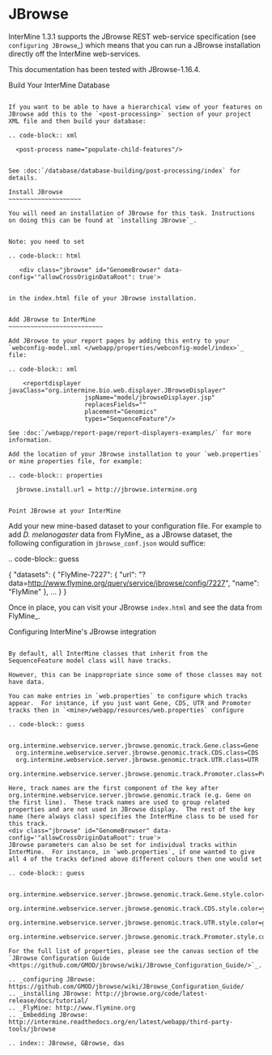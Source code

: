 JBrowse
=======================================

InterMine 1.3.1 supports the JBrowse REST web-service specification (see `configuring JBrowse`_) which means that you can run a JBrowse installation
directly off the InterMine web-services. 

This documentation has been tested with JBrowse-1.16.4.

Build Your InterMine Database
~~~~~~~~~~~~~~~~~~~~~~~~~~~~~~~~~~~~~~

If you want to be able to have a hierarchical view of your features on JBrowse add this to the `<post-processing>` section of your project XML file and then build your database:

.. code-block:: xml

  <post-process name="populate-child-features"/>


See :doc:`/database/database-building/post-processing/index` for details.

Install JBrowse
~~~~~~~~~~~~~~~~~~~~

You will need an installation of JBrowse for this task. Instructions on doing this can be found at `installing JBrowse`_.


Note: you need to set 

.. code-block:: html

   <div class="jbrowse" id="GenomeBrowser" data-config='"allowCrossOriginDataRoot": true'>


in the index.html file of your JBrowse installation.


Add JBrowse to InterMine
~~~~~~~~~~~~~~~~~~~~~~~~~~

Add JBrowse to your report pages by adding this entry to your `webconfig-model.xml </webapp/properties/webconfig-model/index>`_ file:

.. code-block:: xml

    <reportdisplayer javaClass="org.intermine.bio.web.displayer.JBrowseDisplayer"
                     jspName="model/jbrowseDisplayer.jsp"
                     replacesFields=""
                     placement="Genomics"
                     types="SequenceFeature"/>

See :doc:`/webapp/report-page/report-displayers-examples/` for more information.

Add the location of your JBrowse installation to your `web.properties` or mine properties file, for example:

.. code-block:: properties

  jbrowse.install.url = http://jbrowse.intermine.org


Point JBrowse at your InterMine
~~~~~~~~~~~~~~~~~~~~~~~~~~~~~~~~~~~~~~~~

Add your new mine-based dataset to your configuration file. For example to add *D. melanogaster* data from FlyMine_ as a JBrowse dataset, the following configuration in `jbrowse_conf.json` would suffice:

.. code-block:: guess
   
  { 
    "datasets": {
       "FlyMine-7227": {
        "url": "?data=http://www.flymine.org/query/service/jbrowse/config/7227",
        "name": "FlyMine"
      },
      ...
    }
  }


Once in place, you can visit your JBrowse `index.html` and see the data from FlyMine_.

Configuring InterMine's JBrowse integration
~~~~~~~~~~~~~~~~~~~~~~~~~~~~~~~~~~~~~~~~~~~~~~~~~

By default, all InterMine classes that inherit from the SequenceFeature model class will have tracks.

However, this can be inappropriate since some of those classes may not have data.

You can make entries in `web.properties` to configure which tracks appear.  For instance, if you just want Gene, CDS, UTR and Promoter tracks then in `<mine>/webapp/resources/web.properties` configure

.. code-block:: guess

  org.intermine.webservice.server.jbrowse.genomic.track.Gene.class=Gene
  org.intermine.webservice.server.jbrowse.genomic.track.CDS.class=CDS
  org.intermine.webservice.server.jbrowse.genomic.track.UTR.class=UTR
  org.intermine.webservice.server.jbrowse.genomic.track.Promoter.class=Promoter

Here, track names are the first component of the key after org.intermine.webservice.server.jbrowse.genomic.track (e.g. Gene on the first line).  These track names are used to group related properties and are not used in JBrowse display.  The rest of the key name (here always class) specifies the InterMine class to be used for this track.
<div class="jbrowse" id="GenomeBrowser" data-config='"allowCrossOriginDataRoot": true'>
JBrowse parameters can also be set for individual tracks within InterMine.  For instance, in `web.properties`, if one wanted to give all 4 of the tracks defined above different colours then one would set

.. code-block:: guess

  org.intermine.webservice.server.jbrowse.genomic.track.Gene.style.color=red
  org.intermine.webservice.server.jbrowse.genomic.track.CDS.style.color=yellow
  org.intermine.webservice.server.jbrowse.genomic.track.UTR.style.color=green
  org.intermine.webservice.server.jbrowse.genomic.track.Promoter.style.color=blue

For the full list of properties, please see the canvas section of the `JBrowse Configuration Guide <https://github.com/GMOD/jbrowse/wiki/JBrowse_Configuration_Guide/>`_.

.. _configuring JBrowse: https://github.com/GMOD/jbrowse/wiki/JBrowse_Configuration_Guide/
.. _installing JBrowse: http://jbrowse.org/code/latest-release/docs/tutorial/
.. _FlyMine: http://www.flymine.org
.. _Embedding JBrowse: http://intermine.readthedocs.org/en/latest/webapp/third-party-tools/jbrowse

.. index:: JBrowse, GBrowse, das
